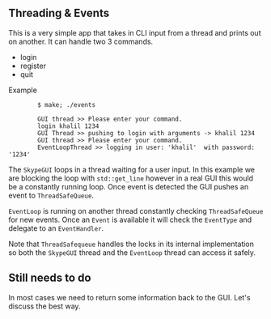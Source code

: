 ## Threading & Events

This is a very simple app that takes in CLI input from a thread and prints out on another. It can handle two 3 commands.

* login <user> <password>
* register <user> <password>
* quit

Example

            $ make; ./events

            GUI thread >> Please enter your command.
            login khalil 1234  
            GUI Thread >> pushing to login with arguments -> khalil 1234
            GUI thread >> Please enter your command.
            EventLoopThread >> logging in user: 'khalil'  with password: '1234'


The `SkypeGUI` loops in a thread waiting for a user input. In this example we are blocking the loop with `std::get_line` however in a real GUI this would be a constantly running
loop. Once event is detected the GUI pushes an event to `ThreadSafeQueue`.

`EventLoop` is running on another thread constantly checking `ThreadSafeQueue` for new events. Once an `Event` is available it will check the `EventType` and
delegate to an `EventHandler`.

Note that `ThreadSafequeue` handles the locks in its internal implementation so both the `SkypeGUI` thread and the `EventLoop` thread can access it safely.

## Still needs to do

In most cases we need to return some information back to the GUI. Let's discuss the best way.



